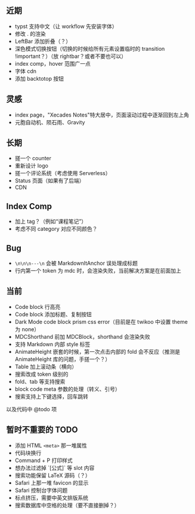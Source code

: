 ## 近期

 - typst 支持中文（让 workflow 先安装字体）
 - 修改 . 的渲染
 - LeftBar 添加折叠（？）
 - 深色模式切换按钮（切换的时候给所有元素设置临时的 transition !important？）（放 rightbar？或者不要也可以）
 - index comp，hover 范围广一点
 - 字体 cdn
 - 添加 backtotop 按钮

## 灵感

 - index page，"Xecades Notes"特大居中，页面滚动过程中逐渐回到左上角
 - 元胞自动机、陨石雨、Gravity

## 长期

 - 搓一个 counter
 - 重新设计 logo
 - 搓一个评论系统（考虑使用 Serverless）
 - Status 页面（如果有了后端）
 - CDN

## Index Comp

 - 加上 tag？（例如“课程笔记”）
 - 考虑不同 category 对应不同颜色？

## Bug

 - `\n\n\n---\n` 会被 MarkdownItAnchor 误处理成标题
 - 行内第一个 token 为 mdc 时，会渲染失败，当前解决方案是在前面加上 &nbsp;

## 当前

 - Code block 行高亮
 - Code block 添加标题、复制按钮
 - Dark Mode code block prism css error（目前是在 twikoo 中设置 theme 为 none）
 - MDCShorthand 前加 MDCBlock，shorthand 会渲染失败
 - 支持 Markdown 内部 style 标签
 - AnimateHeight 嵌套的时候，第一次点击内部的 fold 会不反应（推测是 AnimateHeight 库的问题，手搓一个？）
 - Table 加上滚动条（横向）
 - 搜索改成 token 级别的
 - fold、tab 等支持搜索
 - block code meta 参数的处理（转义、引号）
 - 搜索支持上下键选择，回车跳转

以及代码中 @todo 项

## 暂时不重要的 TODO

 - 添加 HTML `<meta>` 那一堆属性
 - 代码块换行
 - Command + P 打印样式
 - 想办法过滤掉 \`[公式]\` 等 slot 内容
 - 搜索功能保留 LaTeX 源码（？）
 - Safari 上那一堆 favicon 的显示
 - Safari 控制台字体问题
 - 标点挤压，需要中英文排版系统
 - 搜索数据库中空格的处理（要不直接删掉？）
